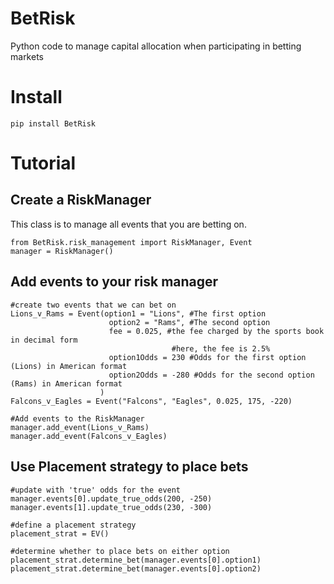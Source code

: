 # BetRisk
Python code to manage capital allocation when participating in betting markets

# Install
```
pip install BetRisk
```

# Tutorial
## Create a RiskManager
This class is to manage all events that you are betting on.  
```
from BetRisk.risk_management import RiskManager, Event
manager = RiskManager()
```

## Add events to your risk manager
```
#create two events that we can bet on
Lions_v_Rams = Event(option1 = "Lions", #The first option
                      option2 = "Rams", #The second option
                      fee = 0.025, #the fee charged by the sports book in decimal form
                                    #here, the fee is 2.5%
                      option1Odds = 230 #Odds for the first option (Lions) in American format
                      option2Odds = -280 #Odds for the second option (Rams) in American format
                    )
Falcons_v_Eagles = Event("Falcons", "Eagles", 0.025, 175, -220)

#Add events to the RiskManager
manager.add_event(Lions_v_Rams)
manager.add_event(Falcons_v_Eagles)
```

## Use Placement strategy to place bets
```
#update with 'true' odds for the event
manager.events[0].update_true_odds(200, -250)
manager.events[1].update_true_odds(230, -300)

#define a placement strategy
placement_strat = EV()

#determine whether to place bets on either option
placement_strat.determine_bet(manager.events[0].option1)
placement_strat.determine_bet(manager.events[0].option2)
```
